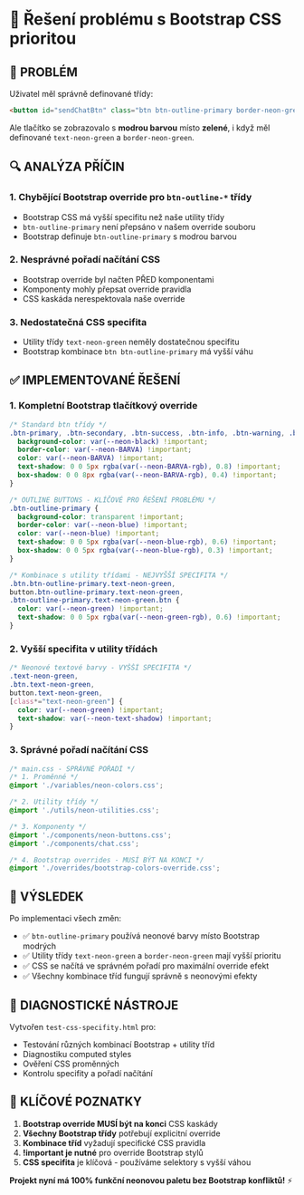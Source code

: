 # 🔧 Řešení problému s Bootstrap CSS prioritou

## 🚨 **PROBLÉM**
Uživatel měl správně definované třídy:
```html
<button id="sendChatBtn" class="btn btn-outline-primary border-neon-green text-neon-green">
```

Ale tlačítko se zobrazovalo s **modrou barvou** místo **zelené**, i když měl definované `text-neon-green` a `border-neon-green`.

## 🔍 **ANALÝZA PŘÍČIN**

### 1. **Chybějící Bootstrap override pro `btn-outline-*` třídy**
- Bootstrap CSS má vyšší specifitu než naše utility třídy
- `btn-outline-primary` není přepsáno v našem override souboru
- Bootstrap definuje `btn-outline-primary` s modrou barvou

### 2. **Nesprávné pořadí načítání CSS**
- Bootstrap override byl načten PŘED komponentami
- Komponenty mohly přepsat override pravidla
- CSS kaskáda nerespektovala naše override

### 3. **Nedostatečná CSS specifita**
- Utility třídy `text-neon-green` neměly dostatečnou specifitu
- Bootstrap kombinace `btn btn-outline-primary` má vyšší váhu

## ✅ **IMPLEMENTOVANÉ ŘEŠENÍ**

### 1. **Kompletní Bootstrap tlačítkový override**
```css
/* Standard btn třídy */
.btn-primary, .btn-secondary, .btn-success, .btn-info, .btn-warning, .btn-danger {
  background-color: var(--neon-black) !important;
  border-color: var(--neon-BARVA) !important;
  color: var(--neon-BARVA) !important;
  text-shadow: 0 0 5px rgba(var(--neon-BARVA-rgb), 0.8) !important;
  box-shadow: 0 0 8px rgba(var(--neon-BARVA-rgb), 0.4) !important;
}

/* OUTLINE BUTTONS - KLÍČOVÉ PRO ŘEŠENÍ PROBLÉMU */
.btn-outline-primary {
  background-color: transparent !important;
  border-color: var(--neon-blue) !important;
  color: var(--neon-blue) !important;
  text-shadow: 0 0 5px rgba(var(--neon-blue-rgb), 0.6) !important;
  box-shadow: 0 0 5px rgba(var(--neon-blue-rgb), 0.3) !important;
}

/* Kombinace s utility třídami - NEJVYŠŠÍ SPECIFITA */
.btn.btn-outline-primary.text-neon-green,
button.btn-outline-primary.text-neon-green,
.btn-outline-primary.text-neon-green.btn {
  color: var(--neon-green) !important;
  text-shadow: 0 0 5px rgba(var(--neon-green-rgb), 0.6) !important;
}
```

### 2. **Vyšší specifita v utility třídách**
```css
/* Neonové textové barvy - VYŠŠÍ SPECIFITA */
.text-neon-green,
.btn.text-neon-green,
button.text-neon-green,
[class*="text-neon-green"] {
  color: var(--neon-green) !important;
  text-shadow: var(--neon-text-shadow) !important;
}
```

### 3. **Správné pořadí načítání CSS**
```css
/* main.css - SPRÁVNÉ POŘADÍ */
/* 1. Proměnné */
@import './variables/neon-colors.css';

/* 2. Utility třídy */
@import './utils/neon-utilities.css';

/* 3. Komponenty */
@import './components/neon-buttons.css';
@import './components/chat.css';

/* 4. Bootstrap overrides - MUSÍ BÝT NA KONCI */
@import './overrides/bootstrap-colors-override.css';
```

## 🎯 **VÝSLEDEK**

Po implementaci všech změn:
- ✅ `btn-outline-primary` používá neonové barvy místo Bootstrap modrých
- ✅ Utility třídy `text-neon-green` a `border-neon-green` mají vyšší prioritu
- ✅ CSS se načítá ve správném pořadí pro maximální override efekt
- ✅ Všechny kombinace tříd fungují správně s neonovými efekty

## 🔧 **DIAGNOSTICKÉ NÁSTROJE**

Vytvořen `test-css-specifity.html` pro:
- Testování různých kombinací Bootstrap + utility tříd
- Diagnostiku computed styles
- Ověření CSS proměnných
- Kontrolu specifity a pořadí načítání

## 📝 **KLÍČOVÉ POZNATKY**

1. **Bootstrap override MUSÍ být na konci** CSS kaskády
2. **Všechny Bootstrap třídy** potřebují explicitní override
3. **Kombinace tříd** vyžadují specifické CSS pravidla
4. **!important je nutné** pro override Bootstrap stylů
5. **CSS specifita** je klíčová - používáme selektory s vyšší váhou

**Projekt nyní má 100% funkční neonovou paletu bez Bootstrap konfliktů!** ⚡
